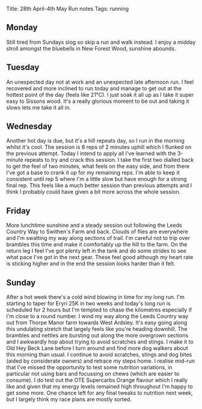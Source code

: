 Title: 28th April-4th May Run notes
Tags: running

## Monday

Still tired from Sundays slog so skip a run and walk instead. I enjoy a midday stroll amongst the bluebells in 
New Forest Wood, sunshine abounds.

## Tuesday

An unexpected day not at work and an unexpected late afternoon run. I feel recovered and more inclined to run today
and manage to get out at the hottest point of the day (feels like 21°C). I just soak it all up as I take it super easy
to Sissons wood. It's a really glorious moment to be out and taking it slows lets me take it all in.

## Wednesday

Another hot day is due, but it's a hill repeats day, so I run in the morning whilst it's cool. The session is 8 reps of 
2 minutes uphill which I flunked on the previous attempt. Today I intend to apply all I've learned with the 3-minute repeats
to try and crack this session. I take the first two dialled back to get the feel of two minutes, what feels on the easy side,
and from there I've got a base to crank it up for my remaining reps. I'm able to keep it consistent until rep 5 where I'm a little
slow but have enough for a strong final rep. This feels like a much better session than previous attempts and I think 
I probably could have given a bit more across the whole session. 

## Friday

More lunchtime sunshine and a steady session out following the Leeds Country Way to Swithen's Farm and back. Clouds of 
flies are everywhere and I'm swatting my way along sections of trail. I'm careful not to trip over brambles this 
time and make it comfortably up the hill to the farm. On the return leg I feel I've got plenty left in the tank and do
some strides to see what pace I've got in the next gear. These feel good although my heart rate is sticking higher and 
in the end the session looks harder than it felt.

## Sunday

After a hot week there's a cold wind blowing in time for my long run. I'm starting to taper for Eryri 25K in two weeks
and today's long run is scheduled for 2 hours but I'm tempted to chase the kilometres especially if I'm close to a round number.
I wind my way along the Leeds Country way out from Thorpe Manor farm towards West Ardsley. It's easy going along this 
undulating stretch that largely feels like you're heading downhill. The brambles and nettles are bursting out along the 
more overgrown sections and I awkwardly hop about trying to avoid scratches and stings. I make it to Old Hey Beck Lane
before I turn around and find more dog walkers about this morning than usual. I continue to avoid scratches, stings and
dog bites (aided by considerate owners) and retrace my steps home.
I realise mid-run that I've missed the opportunity to test some nutrition variations, in particular not using bars and
focussing on chews (which are easier to consume). I do test out the OTE Supercarbs Orange flavour which I really like 
and given that my energy levels remained high throughout I'm happy to get some more. One chance left for any final tweaks 
to nutrition next week, but I largely think my race plans are mostly sorted.
